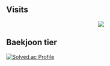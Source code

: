 ## Visits

<p align="center">
  <a href="https://count.getloli.com/"><img src="https://count.getloli.com/get/@97DongHyeokOH?theme=rule34"/></a>
</p>

## Baekjoon tier

[![Solved.ac Profile](http://mazassumnida.wtf/api/v2/generate_badge?boj=dongar97)](https://solved.ac/dongar97/)
